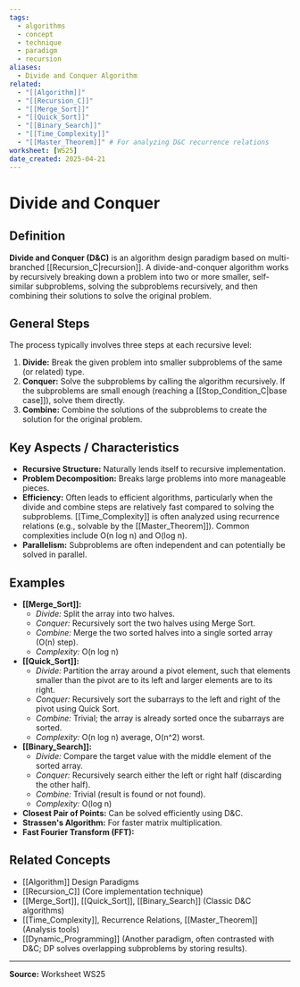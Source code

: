 ```yaml
---
tags:
  - algorithms
  - concept
  - technique
  - paradigm
  - recursion
aliases:
  - Divide and Conquer Algorithm
related:
  - "[[Algorithm]]"
  - "[[Recursion_C]]"
  - "[[Merge_Sort]]"
  - "[[Quick_Sort]]"
  - "[[Binary_Search]]"
  - "[[Time_Complexity]]"
  - "[[Master_Theorem]]" # For analyzing D&C recurrence relations
worksheet: [WS25]
date_created: 2025-04-21
---
```

# Divide and Conquer

## Definition

**Divide and Conquer (D&C)** is an algorithm design paradigm based on multi-branched [[Recursion_C|recursion]]. A divide-and-conquer algorithm works by recursively breaking down a problem into two or more smaller, self-similar subproblems, solving the subproblems recursively, and then combining their solutions to solve the original problem.

## General Steps

The process typically involves three steps at each recursive level:

1.  **Divide:** Break the given problem into smaller subproblems of the same (or related) type.
2.  **Conquer:** Solve the subproblems by calling the algorithm recursively. If the subproblems are small enough (reaching a [[Stop_Condition_C|base case]]), solve them directly.
3.  **Combine:** Combine the solutions of the subproblems to create the solution for the original problem.

## Key Aspects / Characteristics

- **Recursive Structure:** Naturally lends itself to recursive implementation.
- **Problem Decomposition:** Breaks large problems into more manageable pieces.
- **Efficiency:** Often leads to efficient algorithms, particularly when the divide and combine steps are relatively fast compared to solving the subproblems. [[Time_Complexity]] is often analyzed using recurrence relations (e.g., solvable by the [[Master_Theorem]]). Common complexities include O(n log n) and O(log n).
- **Parallelism:** Subproblems are often independent and can potentially be solved in parallel.

## Examples

- **[[Merge_Sort]]:**
    - *Divide:* Split the array into two halves.
    - *Conquer:* Recursively sort the two halves using Merge Sort.
    - *Combine:* Merge the two sorted halves into a single sorted array (O(n) step).
    - *Complexity:* O(n log n)
- **[[Quick_Sort]]:**
    - *Divide:* Partition the array around a pivot element, such that elements smaller than the pivot are to its left and larger elements are to its right.
    - *Conquer:* Recursively sort the subarrays to the left and right of the pivot using Quick Sort.
    - *Combine:* Trivial; the array is already sorted once the subarrays are sorted.
    - *Complexity:* O(n log n) average, O(n^2) worst.
- **[[Binary_Search]]:**
    - *Divide:* Compare the target value with the middle element of the sorted array.
    - *Conquer:* Recursively search either the left or right half (discarding the other half).
    - *Combine:* Trivial (result is found or not found).
    - *Complexity:* O(log n)
- **Closest Pair of Points:** Can be solved efficiently using D&C.
- **Strassen's Algorithm:** For faster matrix multiplication.
- **Fast Fourier Transform (FFT):**

## Related Concepts
- [[Algorithm]] Design Paradigms
- [[Recursion_C]] (Core implementation technique)
- [[Merge_Sort]], [[Quick_Sort]], [[Binary_Search]] (Classic D&C algorithms)
- [[Time_Complexity]], Recurrence Relations, [[Master_Theorem]] (Analysis tools)
- [[Dynamic_Programming]] (Another paradigm, often contrasted with D&C; DP solves overlapping subproblems by storing results).

---
**Source:** Worksheet WS25